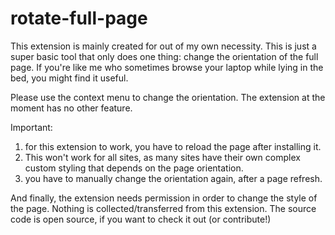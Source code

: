 # rotate-full-page

This extension is mainly created for out of my own necessity.
This is just a super basic tool that only does one thing: change the orientation of the full page.
If you're like me who sometimes browse your laptop while lying in the bed, you might find it useful.

Please use the context menu to change the orientation. The extension at the moment has no other feature.

Important: 
1. for this extension to work, you have to reload the page after installing it.
2. This won't work for all sites, as many sites have their own complex custom styling that depends on the page orientation.
3. you have to manually change the orientation again, after a page refresh.

And finally, the extension needs permission in order to change the style of the page. Nothing is collected/transferred from this extension. The source code is open source, if you want to check it out (or contribute!)
